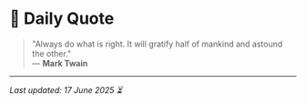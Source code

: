 # 📜 Daily Quote

> "Always do what is right. It will gratify half of mankind and astound the other."  
> — **Mark Twain**

---

_Last updated: 17 June 2025 ⏳_
